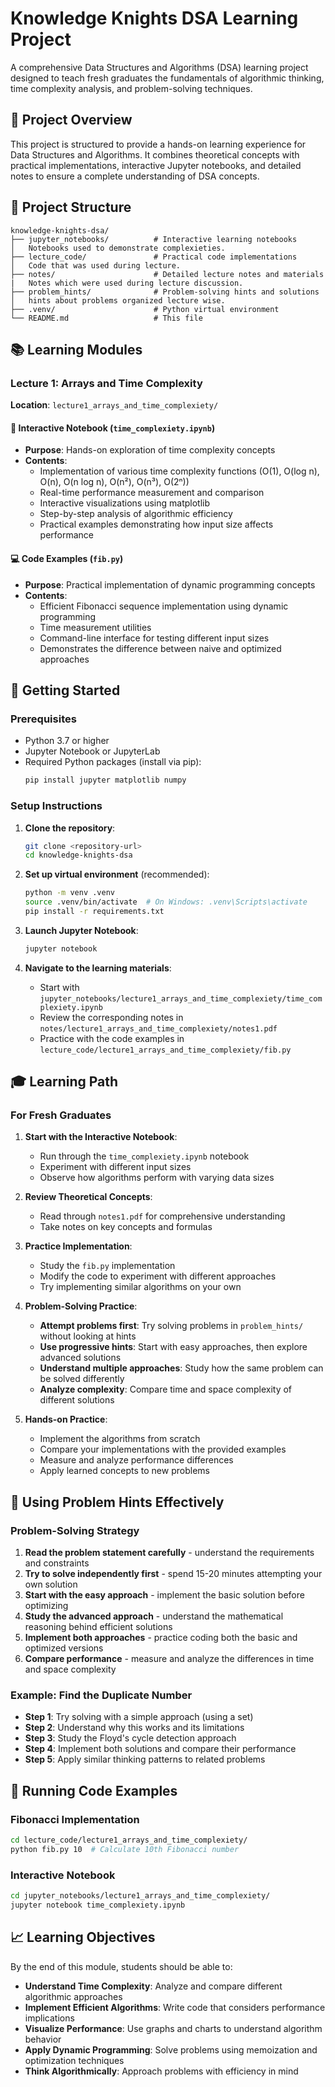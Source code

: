# Knowledge Knights DSA Learning Project

A comprehensive Data Structures and Algorithms (DSA) learning project designed to teach fresh graduates the fundamentals of algorithmic thinking, time complexity analysis, and problem-solving techniques.

## 🎯 Project Overview

This project is structured to provide a hands-on learning experience for Data Structures and Algorithms. It combines theoretical concepts with practical implementations, interactive Jupyter notebooks, and detailed notes to ensure a complete understanding of DSA concepts.

## 📁 Project Structure

```
knowledge-knights-dsa/
├── jupyter_notebooks/          # Interactive learning notebooks
│   Notebooks used to demonstrate complexieties.
├── lecture_code/               # Practical code implementations
│   Code that was used during lecture.
├── notes/                      # Detailed lecture notes and materials
|   Notes which were used during lecture discussion.
├── problem_hints/              # Problem-solving hints and solutions
│   hints about problems organized lecture wise.
├── .venv/                      # Python virtual environment
└── README.md                   # This file
```

## 📚 Learning Modules

### Lecture 1: Arrays and Time Complexity

**Location**: `lecture1_arrays_and_time_complexiety/`

#### 📖 Interactive Notebook (`time_complexiety.ipynb`)
- **Purpose**: Hands-on exploration of time complexity concepts
- **Contents**:
  - Implementation of various time complexity functions (O(1), O(log n), O(n), O(n log n), O(n²), O(n³), O(2ⁿ))
  - Real-time performance measurement and comparison
  - Interactive visualizations using matplotlib
  - Step-by-step analysis of algorithmic efficiency
  - Practical examples demonstrating how input size affects performance

#### 💻 Code Examples (`fib.py`)
- **Purpose**: Practical implementation of dynamic programming concepts
- **Contents**:
  - Efficient Fibonacci sequence implementation using dynamic programming
  - Time measurement utilities
  - Command-line interface for testing different input sizes
  - Demonstrates the difference between naive and optimized approaches



## 🚀 Getting Started

### Prerequisites
- Python 3.7 or higher
- Jupyter Notebook or JupyterLab
- Required Python packages (install via pip):
  ```bash
  pip install jupyter matplotlib numpy
  ```

### Setup Instructions
1. **Clone the repository**:
   ```bash
   git clone <repository-url>
   cd knowledge-knights-dsa
   ```

2. **Set up virtual environment** (recommended):
   ```bash
   python -m venv .venv
   source .venv/bin/activate  # On Windows: .venv\Scripts\activate
   pip install -r requirements.txt
   ```

3. **Launch Jupyter Notebook**:
   ```bash
   jupyter notebook
   ```

4. **Navigate to the learning materials**:
   - Start with `jupyter_notebooks/lecture1_arrays_and_time_complexiety/time_complexiety.ipynb`
   - Review the corresponding notes in `notes/lecture1_arrays_and_time_complexiety/notes1.pdf`
   - Practice with the code examples in `lecture_code/lecture1_arrays_and_time_complexiety/fib.py`

## 🎓 Learning Path

### For Fresh Graduates

1. **Start with the Interactive Notebook**: 
   - Run through the `time_complexiety.ipynb` notebook
   - Experiment with different input sizes
   - Observe how algorithms perform with varying data sizes

2. **Review Theoretical Concepts**:
   - Read through `notes1.pdf` for comprehensive understanding
   - Take notes on key concepts and formulas

3. **Practice Implementation**:
   - Study the `fib.py` implementation
   - Modify the code to experiment with different approaches
   - Try implementing similar algorithms on your own

4. **Problem-Solving Practice**:
   - **Attempt problems first**: Try solving problems in `problem_hints/` without looking at hints
   - **Use progressive hints**: Start with easy approaches, then explore advanced solutions
   - **Understand multiple approaches**: Study how the same problem can be solved differently
   - **Analyze complexity**: Compare time and space complexity of different solutions

5. **Hands-on Practice**:
   - Implement the algorithms from scratch
   - Compare your implementations with the provided examples
   - Measure and analyze performance differences
   - Apply learned concepts to new problems

## 🧩 Using Problem Hints Effectively

### Problem-Solving Strategy
1. **Read the problem statement carefully** - understand the requirements and constraints
2. **Try to solve independently first** - spend 15-20 minutes attempting your own solution
3. **Start with the easy approach** - implement the basic solution before optimizing
4. **Study the advanced approach** - understand the mathematical reasoning behind efficient solutions
5. **Implement both approaches** - practice coding both the basic and optimized versions
6. **Compare performance** - measure and analyze the differences in time and space complexity

### Example: Find the Duplicate Number
- **Step 1**: Try solving with a simple approach (using a set)
- **Step 2**: Understand why this works and its limitations
- **Step 3**: Study the Floyd's cycle detection approach
- **Step 4**: Implement both solutions and compare their performance
- **Step 5**: Apply similar thinking patterns to related problems

## 🔧 Running Code Examples

### Fibonacci Implementation
```bash
cd lecture_code/lecture1_arrays_and_time_complexiety/
python fib.py 10  # Calculate 10th Fibonacci number
```

### Interactive Notebook
```bash
cd jupyter_notebooks/lecture1_arrays_and_time_complexiety/
jupyter notebook time_complexiety.ipynb
```

## 📈 Learning Objectives

By the end of this module, students should be able to:

- **Understand Time Complexity**: Analyze and compare different algorithmic approaches
- **Implement Efficient Algorithms**: Write code that considers performance implications
- **Visualize Performance**: Use graphs and charts to understand algorithm behavior
- **Apply Dynamic Programming**: Solve problems using memoization and optimization techniques
- **Think Algorithmically**: Approach problems with efficiency in mind



